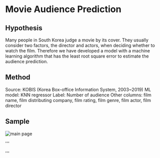 Movie Audience Prediction
=========
Hypothesis
----------
Many people in South Korea judge a movie by its cover. They usually consider two factors, the director and actors, when deciding whether to watch the film. Therefore we have developed a model with a machine learning algorithm that has the least root square error to estimate the audience prediction.


Method
----------
Source: KOBIS (Korea Box-office Information System, 2003~2019)
ML model: KNN regressor
Label: Number of audience
Other columns: film name, film distributing company, film rating, film genre, film actor, film director


Sample
-------
![main page]("./screenshot/movie_main.png")

'''


'''
